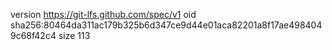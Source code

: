 version https://git-lfs.github.com/spec/v1
oid sha256:80464da311ac179b325b6d347ce9d44e01aca82201a8f17ae4984049c68f42c4
size 113
